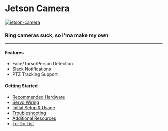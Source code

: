 # Jetson Camera

[![jetson-camera](https://assets.mofoprod.net/network/images/ring_banner.original.png)](https://www.eff.org/deeplinks/2020/02/what-know-you-buy-or-install-your-amazon-ring-camera)

### Ring cameras suck, so I'ma make my own

<hr>

#### Features

- Face/Torso/Person Detection
- Slack Notifications
- PTZ Tracking Support

#### Getting Started

- [Recommended Hardware](resources/documentation/HARDWARE.md)
- [Servo Wiring](resources/documentation/WIRING.md)
- [Initial Setup & Usage](resources/documentation/USAGE.md)
- [Troubleshooting](resources/documentation/TROUBLESHOOTING.md)
- [Additional Resources](resources/documentation/RESOURCES.md)
- [To-Do List](resources/documentation/TODO.md)